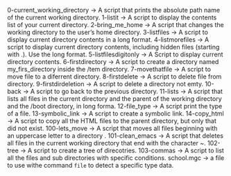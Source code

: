 0-current_working_directory  &rarr;  A script that prints the absolute path name of the current working directory.
1-listit  &rarr;  A script to display the contents list of your current directory.
2-bring_me_home  &rarr;  A script  that changes the working directory to the user’s home directory.
3-listfiles  &rarr; A script to display current directory contents in a long format.
4-listmorefiles  &rarr;  A script to display current directory contents, including hidden files (starting with .). Use the long format.
5-listfilesdigitonly  &rarr; A Script to display current directory contents.
6-firstdirectory  &rarr;  A script to create a directory named my_firs_directory inside the /tem directory.
7-movethatfile  &rarr; A script to move file to a diferrent directory.
8-firstdelete  &rarr; A script to delete file from directory.
9-firstdirdeletion  &rarr;  A script to delete a directory not emty.
10-back  &rarr; A script to go back to the previous directory.
11-lists  &rarr;  A script that lists all files in the current directory and the parent of the working directory and the /boot directory, in long forma.
12-file_type  &rarr;  A script print the type of a file.
13-symbolic_link  &rarr;  A script to create a symbolic link.
14-copy_html  &rarr;  A script to copy all the HTML files to the parent directory, but only that did not exist.
100-lets_move  &rarr; A script that moves all files beginning with an uppercase letter to a directory .
101-clean_emacs  &rarr; A script that deletes all files in the current working directory that end with the character ~.
102-tree  &rarr;  A script to create a tree of direcotries.
103-commas  &rarr; A script to list all the files and sub directories with specific conditions.
school.mgc  &rarr; a file to use withe command ``file`` to detect a specific type data.
